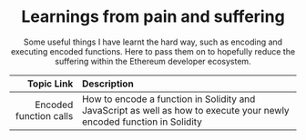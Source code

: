 <div align="center">
    <h1>
        Learnings from pain and suffering
    </h1>
    Some useful things I have learnt the hard way, such as encoding and executing encoded functions. Here to pass them on to hopefully reduce the suffering within the Ethereum developer ecosystem. 

</div>

| Topic Link | Description |
|-----------:|:------------|
| Encoded function calls | How to encode a function in Solidity and JavaScript as well as how to execute your newly encoded function in Solidity |